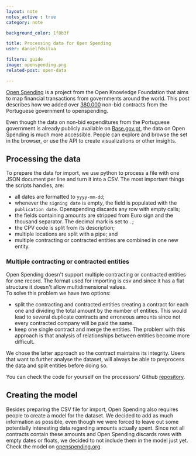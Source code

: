 ```yaml
---
layout: note
notes_active : true
category: note

background_color: 1f8b3f

title: Processing data for Open Spending
user: danielfdsilva

filters: guide
image: openspending.png
related-post: open-data

---
```


[Open Spending](https://openspending.org/) is a project from the Open Knowledge Foundation that aims to map financial transactions from governments around the world. This post describes how we added over [380.000](https://openspending.org/pt_ajustes-diretos/) non-bid contracts from the Portuguese government to openspending.

Even though the data on non-bid expenditures from the Portuguese government is already publicly available on [Base.gov.pt](http://www.base.gov.pt), the data on Open Spending is much more accessible. People can explore and browse the set in the browser, or use the API to create visualizations or other insights.

## Processing the data
To prepare the data for import, we use python to process a file with one JSON document per line and turn it into a CSV. The most important things the scripts handles, are:

- all dates are formatted to `yyyy-mm-dd`;
- whenever the `signing date` is empty, the field is populated with the `publication date`. Openspending discards any row with empty calls;
- the fields containing amounts are stripped from Euro sign and the thousand separator. The decimal mark is set to `.`;
- the CPV code is split from its description;
- multiple locations are split with a pipe; and
- multiple contracting or contracted entities are combined in one new entity.

### Multiple contracting or contracted entities
Open Spending doesn't support multiple contracting or contracted entities for one record. The format used for importing is csv and since it has a flat structure it doesn't allow multidimensional values.  
To solve this problem we have two options:
- split the contracting and contracted entities creating a contract for each one and dividing the total amount by the number of entities. This would lead to several duplicate contracts and erroneous amounts since not every contracted company will be paid the same.
- keep one single contract and merge the entities. The problem with this approach is that analysis of relationships between entities become more difficult.  

We chose the latter approach so the contract maintains its integrity. Users that want to further analyse the dataset, will always be able to preprocess the data and split entities before doing so.

You can check the code for yourself on the processors' Github [repository](https://github.com/flipside-org/ajustes-processor).

## Creating the model 
Besides preparing the CSV file for import, Open Spending also requires people to create a model for the dataset. We decided to add as much information as possible, even though we were forced to leave out some potentially interesting data regarding amounts actually spent. Since not all contracts contain these amounts and Open Spending discards rows with empty dates or floats, we decided to not include them in the model just yet. Check the model on [openspending.org](https://openspending.org/pt_ajustes-diretos/model.json).
